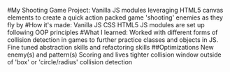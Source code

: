 #My Shooting Game Project:
Vanilla JS modules leveraging HTML5 canvas elements to create a quick action packed game 'shooting' enemies as they fly by
#How it's made:
Vanilla JS
CSS
HTML5
JS modules are set up following OOP principles
#What I learned:
Worked with different forms of collision detection in games to further practice classes and objects in JS. 
Fine tuned abstraction skills and refactoring skills
##Optimizations
New enemy(s) and pattern(s)
Scoring and lives
tighter collision window outside of 'box' or 'circle/radius' collision detection
